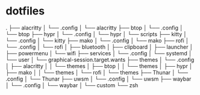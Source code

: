 # dotfiles

.
├── alacritty
│   └── .config
│       └── alacritty
├── btop
│   └── .config
│       └── btop
├── hypr
│   └── .config
│       └── hypr
│           └── scripts
├── kitty
│   └── .config
│       └── kitty
├── mako
│   └── .config
│       └── mako
├── rofi
│   └── .config
│       └── rofi
│           ├── bluetooth
│           ├── clipboard
│           ├── launcher
│           ├── powermenu
│           └── wifi
├── services
│   └── .config
│       └── systemd
│           └── user
│               └── graphical-session.target.wants
├── themes
│   └── .config
│       ├── alacritty
│       │   └── themes
│       ├── btop
│       │   └── themes
│       ├── hypr
│       ├── mako
│       │   └── themes
│       └── rofi
│           └── themes
├── Thunar
│   └── .config
│       └── Thunar
├── uwsm
│   └── .config
│       └── uwsm
├── waybar
│   └── .config
│       └── waybar
│           └── custom
└── zsh
